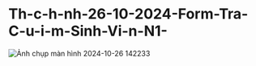 # Th-c-h-nh-26-10-2024-Form-Tra-C-u-i-m-Sinh-Vi-n-N1-
![Ảnh chụp màn hình 2024-10-26 142233](https://github.com/user-attachments/assets/72b3e0af-1eac-4f7e-9e62-1682a68f3ff1)
